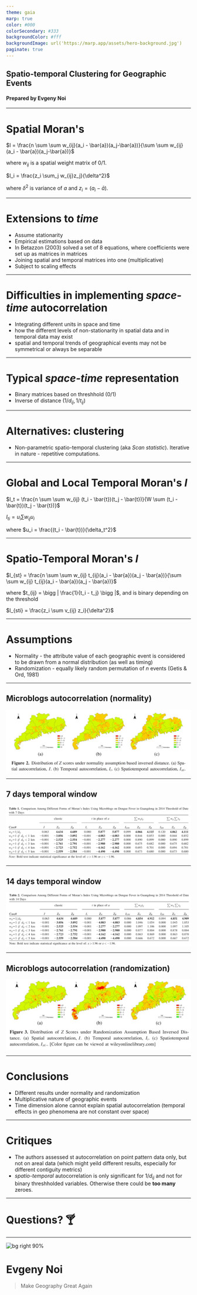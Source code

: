 ```yaml
---
theme: gaia
marp: true
color: #000
colorSecondary: #333
backgroundColor: #fff
backgroundImage: url('https://marp.app/assets/hero-background.jpg')
paginate: true
---
```


<!-- _class: lead -->
<!-- _backgroundImage: url('back.svg') -->
<!-- _color: white -->
 
## Spatio-temporal Clustering for Geographic Events <!-- fit -->
#### Prepared by Evgeny Noi
--- 

<!-- paginate: true -->

# Spatial Moran's 

$I = \frac{n \sum \sum w_{ij}(a_i - \bar{a})(a_j-\bar{a})}{\sum \sum w_{ij}(a_i - \bar{a})(a_j-\bar{a})}$

where $w_{ij}$ is a spatial weight matrix of 0/1. 

$I_i = \frac{z_i \sum_j w_{ij}z_j}{\delta^2}$

where $\delta^2$ is variance of $a$ and $z_i = (a_i - \bar{a})$.

---

# Extensions to *time* 

* Assume stationarity 
* Empirical estimations based on data
* In Betazzon (2003) solved a set of 8 equations, where coefficients were set up as matrices in matrices
* Joining spatial and temporal matrices into one (multiplicative)
* Subject to scaling effects 

---

# Difficulties in implementing *space-time* autocorrelation

* Integrating different units in space and time 
* how the different levels of non-stationarity in spatial data and in temporal data may exist
* spatial and temporal trends of geographical events may not be symmetrical or always be separable

--- 

# Typical *space-time* representation

* Binary matrices based on threshhold (0/1)
* Inverse of distance ($1/d_{ij}, 1/t_{ij}$)

---

# Alternatives: clustering

* Non-parametric spatio-temporal clustering (aka *Scan statistic*). Iterative in nature - repetitive computations. 

---

# Global and Local Temporal Moran's $I$

$I_t = \frac{n \sum \sum w_{ij} (t_i - \bar{t})(t_j - \bar{t})}{W \sum (t_i - \bar{t})(t_j - \bar{t})}$

$I_{ti} = u_i \sum w_{ij} u_i$

where $u_i = \frac{(t_i - \bar{t})}{\delta_t^2}$

---

# Spatio-Temporal Moran's $I$ 

$I_{st} = \frac{n \sum \sum w_{ij} t_{ij}(a_i - \bar{a})(a_j - \bar{a})}{\sum \sum w_{ij} t_{ij}(a_i - \bar{a})(a_j - \bar{a})}$

where $t_{ij} = \bigg | \frac{1}{t_i - t_j} \bigg |$, and is binary depending on the threshold

$I_{sti} = \frac{z_i \sum v_{ij} z_i}{\delta^2}$

--- 

# Assumptions 

* Normality - the attribute value of each geographic event is considered to be drawn from a normal distribution (as well as timing)
* Randomization - equally likely random permutation of $n$ events (Getis & Ord, 1981)

---

## Microblogs autocorrelation (normality)

![bg 100%](st_and_st.PNG)

---

## 7 days temporal window

![bg 100%](7days.PNG)

--- 

## 14 days temporal window 

![bg 100%](14days.PNG)

--- 

## Microblogs autocorrelation (randomization)

![bg 100%](st_and_st2.PNG)

--- 

# Conclusions

* Different results under normality and randomization
* Multiplicative nature of geographic events 
* Time dimension alone cannot explain spatial autocorrelation (temporal effects in geo phenomena are not constant over space)

--- 

# Critiques 

* The authors assessed st autocorrelation on point pattern data only, but not on areal data (which might yeild different results, especially for different contiguity metrics) 
* *spatio-temporal* autocorrelation is only significant for $1/d_{ij}$ and not for binary threshholded variables. Otherwise there could be **too many** zeroes. 

--- 

# Questions? :cocktail: <!-- fit -->

--- 

<!-- _class: lead -->
<!-- paginate: false -->
<!-- backgroundImage: white -->

![bg right 90%](https://preview.redd.it/c3am7atqzuq41.jpg?auto=webp&s=dbe731e4cb661f5dd18e46e0f575ec94af5827d1)

# Evgeny Noi 

> Make Geography Great Again